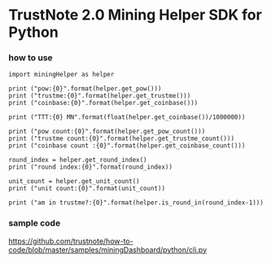 # TrustNote 2.0 Mining Helper SDK for Python

### how to use

```
import miningHelper as helper

print ("pow:{0}".format(helper.get_pow()))
print ("trustme:{0}".format(helper.get_trustme()))
print ("coinbase:{0}".format(helper.get_coinbase()))

print ("TTT:{0} MN".format(float(helper.get_coinbase())/1000000))

print ("pow count:{0}".format(helper.get_pow_count()))
print ("trustme count:{0}".format(helper.get_trustme_count()))
print ("coinbase count :{0}".format(helper.get_coinbase_count()))

round_index = helper.get_round_index()
print ("round index:{0}".format(round_index))

unit_count = helper.get_unit_count()
print ("unit count:{0}".format(unit_count))

print ("am in trustme?:{0}".format(helper.is_round_in(round_index-1)))
```

### sample code

https://github.com/trustnote/how-to-code/blob/master/samples/miningDashboard/python/cli.py

